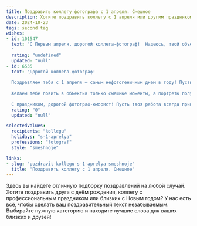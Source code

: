 ```yaml
---
title: Поздравить коллегу фотографа с 1 апреля. Смешное
description: Хотите поздравить коллегу с 1 апреля или другим праздником? Наш ИИ создаст незабываемое поздравление, а вы обязательно выделитесь среди других.  
date: 2024-10-23
tags: second tag
wishes:
- id: 101547
  text: "С Первым апреля, дорогой коллега-фотограф!  Надеюсь, твой объектив сегодня не запечатлеет ничего слишком серьезного, а только самые смешные и абсурдные моменты этого дня! Пусть твой фотоаппарат будет заряжен не только батарейками, но и отличным юмором!  Желаю тебе море позитива, удачных кадров… и, конечно, чтобы никто не подшутил над твоим фото-оборудованием слишком сильно!
  "
  rating: "undefined"
  updated: "null"
- id: 6535
  text: "Дорогой коллега-фотограф!
  
  Поздравляем тебя с 1 апреля — самым нефотогеничным днем в году! Пусть твоя вспышка сегодня работает идеально, а клиенты будут максимально уморительными!
  
  Желаем тебе ловить в объектив только смешные моменты, а портреты получались настолько уморительными, что моделей пришлось бы прятать от смеха! Пусть даже самый скучный кадр превращается в нечто достойное премии \"Золотая малина\"!
  
  С праздником, дорогой фотограф-юморист! Пусть твоя работа всегда приносит тебе улыбки и смех, а снимки заставляют всех вокруг корчиться в припадке хохота!"
  rating: "0"
  updated: "null"

selectedValues:
  recipients: "kollegu"
  holidays: "s-1-aprelya"
  professions: "fotograf"
  style: "smeshnoje"

links:
- slug: "pozdravit-kollegu-s-1-aprelya-smeshnoje"
  title: "Поздравить коллегу с 1 апреля. Смешное"
---
```


Здесь вы найдете отличную подборку поздравлений на любой случай. 
Хотите поздравить друга с днём рождения, коллегу с профессиональным праздником или близких с Новым годом? У нас есть всё, чтобы сделать ваш поздравительный текст незабываемым. Выбирайте нужную категорию и находите лучшие слова для ваших близких и друзей!
